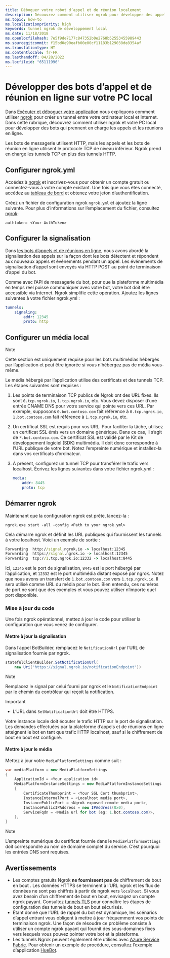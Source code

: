 ```yaml
---
title: Déboguer votre robot d’appel et de réunion localement
description: Découvrez comment utiliser ngrok pour développer des appels et des bots de réunion en ligne sur votre PC local.
ms.topic: how-to
ms.localizationpriority: high
keywords: tunnel ngrok de développement local
ms.date: 11/18/2018
ms.openlocfilehash: 7e5f9de7177c847352b0e2768b52553455989443
ms.sourcegitcommit: f15bd0e90eafb00e00cf11183b129038de8354af
ms.translationtype: HT
ms.contentlocale: fr-FR
ms.lasthandoff: 04/28/2022
ms.locfileid: "65111996"
---
```

# <a name="develop-calling-and-online-meeting-bots-on-your-local-pc"></a>Développer des bots d’appel et de réunion en ligne sur votre PC local

Dans [Exécuter et déboguer votre application](../../concepts/build-and-test/debug.md) nous expliquons comment utiliser [ngrok](https://ngrok.com) pour créer un tunnel entre votre ordinateur local et Internet. Dans cette rubrique, découvrez comment utiliser ngrok et votre PC local pour développer des bots qui prennent en charge les appels et les réunions en ligne.

Les bots de messagerie utilisent HTTP, mais les appels et les bots de réunion en ligne utilisent le protocole TCP de niveau inférieur. Ngrok prend en charge les tunnels TCP en plus des tunnels HTTP.

## <a name="configure-ngrokyml"></a>Configurer ngrok.yml

Accédez à [ngrok](https://ngrok.com) et inscrivez-vous pour obtenir un compte gratuit ou connectez-vous à votre compte existant. Une fois que vous êtes connecté, accédez au [tableau de bord](https://dashboard.ngrok.com) et obtenez votre jeton d’authentification.

Créez un fichier de configuration ngrok `ngrok.yml` et ajoutez la ligne suivante. Pour plus d’informations sur l’emplacement du fichier, consultez [ngrok](https://ngrok.com/docs#config):

  `authtoken: <Your-AuthToken>`

## <a name="set-up-signaling"></a>Configurer la signalisation

Dans [les bots d’appels et de réunions en ligne](./calls-meetings-bots-overview.md), nous avons abordé la signalisation des appels sur la façon dont les bots détectent et répondent aux nouveaux appels et événements pendant un appel. Les événements de signalisation d’appel sont envoyés via HTTP POST au point de terminaison d’appel du bot.

Comme avec l’API de messagerie du bot, pour que la plateforme multimédia en temps réel puisse communiquer avec votre bot, votre bot doit être accessible via Internet. Ngrok simplifie cette opération. Ajoutez les lignes suivantes à votre fichier ngrok.yml :

```yaml
tunnels:
    signaling:
        addr: 12345
        proto: http
```

## <a name="set-up-local-media"></a>Configurer un média local

> [!NOTE]
> Cette section est uniquement requise pour les bots multimédias hébergés par l’application et peut être ignorée si vous n’hébergez pas de média vous-même.

Le média hébergé par l’application utilise des certificats et des tunnels TCP. Les étapes suivantes sont requises :

1. Les points de terminaison TCP publics de Ngrok ont des URL fixes. Ils sont `0.tcp.ngrok.io`, `1.tcp.ngrok.io`, etc. Vous devez disposer d’une entrée CNAME DNS pour votre service qui pointe vers ces URL. Par exemple, supposons `0.bot.contoso.com` fait référence à `0.tcp.ngrok.io`, `1.bot.contoso.com` fait référence à `1.tcp.ngrok.io`, etc.
2. Un certificat SSL est requis pour vos URL. Pour faciliter la tâche, utilisez un certificat SSL émis vers un domaine générique. Dans ce cas, il s’agit de `*.bot.contoso.com`. Ce certificat SSL est validé par le Kit de développement logiciel (SDK) multimédia. Il doit donc correspondre à l’URL publique de votre bot. Notez l’empreinte numérique et installez-la dans vos certificats d’ordinateur.
3. À présent, configurez un tunnel TCP pour transférer le trafic vers localhost. Écrivez les lignes suivantes dans votre fichier ngrok.yml :

    ```yaml
    media:
        addr: 8445
        proto: tcp
    ```

## <a name="start-ngrok"></a>Démarrer ngrok

Maintenant que la configuration ngrok est prête, lancez-la :

  `ngrok.exe start -all -config <Path to your ngrok.yml>`

Cela démarre ngrok et définit les URL publiques qui fournissent les tunnels à votre localhost. Voici un exemple de sortie :

```cmd
Forwarding  http://signal.ngrok.io -> localhost:12345
Forwarding  https://signal.ngrok.io -> localhost:12345
Forwarding  tcp://1.tcp.ngrok.io:12332 -> localhost:8445
```

Ici, `12345` est le port de signalisation, `8445` est le port hébergé par l’application, et `12332` est le port multimédia distant exposé par ngrok. Notez que nous avons un transfert de `1.bot.contoso.com` vers `1.tcp.ngrok.io`. Il sera utilisé comme URL du média pour le bot. Bien entendu, ces numéros de port ne sont que des exemples et vous pouvez utiliser n’importe quel port disponible.

### <a name="update-code"></a>Mise à jour du code

Une fois ngrok opérationnel, mettez à jour le code pour utiliser la configuration que vous venez de configurer.

#### <a name="update-signaling"></a>Mettre à jour la signalisation

Dans l’appel BotBuilder, remplacez le `NotificationUrl` par l’URL de signalisation fournie par ngrok.

```csharp
statefulClientBuilder.SetNotificationUrl(
    new Uri("https://signal.ngrok.io/notificationEndpoint"))
```

> [!NOTE]
> Remplacez le signal par celui fourni par ngrok et le `NotificationEndpoint` par le chemin du contrôleur qui reçoit la notification.

> [!IMPORTANT]
>
> * L’URL dans `SetNotificationUrl` doit être HTTPS.
>
> Votre instance locale doit écouter le trafic HTTP sur le port de signalisation. Les demandes effectuées par la plateforme d’appels et de réunions en ligne atteignent le bot en tant que trafic HTTP localhost, sauf si le chiffrement de bout en bout est configuré.

#### <a name="update-media"></a>Mettre à jour le média

Mettez à jour votre `MediaPlatformSettings` comme suit :

```csharp
var mediaPlatform = new MediaPlatformSettings
{
    ApplicationId = <Your application id>
    MediaPlatformInstanceSettings = new MediaPlatformInstanceSettings
    {
        CertificateThumbprint = <Your SSL Cert thumbprint>,
        InstanceInternalPort = <Localhost media port>,
        InstancePublicPort = <Ngrok exposed remote media port>,
        InstancePublicIPAddress = new IPAddress(0x0),
        ServiceFqdn = <Media url for bot (eg: 1.bot.contoso.com)>,
    },
}
```

> [!NOTE]
> L’empreinte numérique du certificat fournie dans le `MediaPlatformSettings` doit correspondre au nom de domaine complet du service. C’est pourquoi les entrées DNS sont requises.

## <a name="caveats"></a>Avertissements

* Les comptes gratuits Ngrok **ne fournissent pas** de chiffrement de bout en bout . Les données HTTPS se terminent à l’URL ngrok et les flux de données ne sont pas chiffrés à partir de ngrok vers `localhost`. Si vous avez besoin d’un chiffrement de bout en bout, envisagez un compte ngrok payant. Consultez [tunnels TLS](https://ngrok.com/docs#tls) pour connaître les étapes de configuration des tunnels de bout en bout sécurisés.
* Étant donné que l’URL de rappel du bot est dynamique, les scénarios d’appel entrant vous obligent à mettre à jour fréquemment vos points de terminaison ngrok. Une façon de résoudre ce problème consiste à utiliser un compte ngrok payant qui fournit des sous-domaines fixes vers lesquels vous pouvez pointer votre bot et la plateforme.
* Les tunnels Ngrok peuvent également être utilisés avec [Azure Service Fabric](/azure/service-fabric/service-fabric-overview). Pour obtenir un exemple de procédure, consultez l’exemple d’application [HueBot](https://github.com/microsoftgraph/microsoft-graph-comms-samples/tree/master/Samples/V1.0Samples/LocalMediaSamples/HueBot/HueBot).
